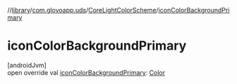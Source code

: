 //[library](../../../index.md)/[com.glovoapp.uds](../index.md)/[CoreLightColorScheme](index.md)/[iconColorBackgroundPrimary](icon-color-background-primary.md)

# iconColorBackgroundPrimary

[androidJvm]\
open override val [iconColorBackgroundPrimary](icon-color-background-primary.md): [Color](https://developer.android.com/reference/kotlin/androidx/compose/ui/graphics/Color.html)

